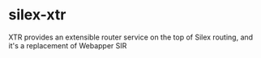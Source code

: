 # silex-xtr
XTR provides an extensible router service on the top of Silex routing, and it's a replacement of Webapper SIR
